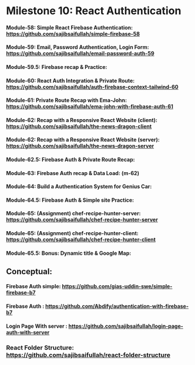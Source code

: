 # Milestone 10: React Authentication
#### Module-58: Simple React Firebase Authentication: https://github.com/sajibsaifullah/simple-firebase-58
#### Module-59: Email, Password Authentication, Login Form: https://github.com/sajibsaifullah/email-password-auth-59
#### Module-59.5: Firebase recap & Practice:
#### Module-60: React Auth Integration & Private Route: https://github.com/sajibsaifullah/auth-firebase-context-tailwind-60
#### Module-61: Private Route Recap with Ema-John: https://github.com/sajibsaifullah/ema-john-with-firebase-auth-61
#### Module-62: Recap with a Responsive React Website (client): https://github.com/sajibsaifullah/the-news-dragon-client
#### Module-62: Recap with a Responsive React Website (server): https://github.com/sajibsaifullah/the-news-dragon-server
#### Module-62.5: Firebase Auth & Private Route Recap:
#### Module-63: Firebase Auth recap & Data Load: (m-62)
#### Module-64: Build a Authentication System for Genius Car:
#### Module-64.5: Firebase Auth & Simple site Practice: 
#### Module-65: (Assignment) chef-recipe-hunter-server: https://github.com/sajibsaifullah/chef-recipe-hunter-server
#### Module-65: (Assignment) chef-recipe-hunter-client: https://github.com/sajibsaifullah/chef-recipe-hunter-client
#### Module-65.5: Bonus: Dynamic title & Google Map:

## Conceptual:
#### Firebase Auth simple: https://github.com/gias-uddin-swe/simple-firebase-b7
#### Firebase Auth : https://github.com/Abdify/authentication-with-firebase-b7
#### Login Page With server : https://github.com/sajibsaifullah/login-page-auth-with-server

### React Folder Structure: https://github.com/sajibsaifullah/react-folder-structure